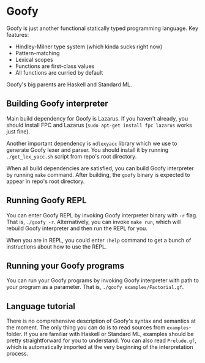 Goofy
=====

Goofy is just another functional statically typed programming language.
Key features:
- Hindley-Milner type system (which kinda sucks right now)
- Pattern-matching
- Lexical scopes
- Functions are first-class values
- All functions are curried by default

Goofy's big parents are Haskell and Standard ML.

Building Goofy interpreter
--------------------------

Main build dependency for Goofy is Lazarus. If you haven't already, you should install FPC and Lazarus (`sudo
apt-get install fpc lazarus` works just fine).

Another important dependency is `ndlexyacc` library which we use to generate Goofy lexer and parser. You should
install it by running `./get_lex_yacc.sh` script from repo's root directory.

When all build dependencies are satisfied, you can build Goofy interpreter by running `make` command.
After building, the `goofy` binary is expected to appear in repo's root directory.

Running Goofy REPL
------------------

You can enter Goofy REPL by invoking Goofy interpreter binary with `-r` flag. That is, `./goofy -r`. Alternatively,
you can invoke `make run`, which will rebuild Goofy interpreter and then run the REPL for you.

When you are in REPL, you could enter `:help` command to get a bunch of instructions about how to use the REPL.

Running your Goofy programs
---------------------------

You can run your Goofy programs by invoking Goofy interpreter with path to your program as a parameter.
That is, `./goofy examples/Factorial.gf`.

Language tutorial
-----------------

There is no comprehensive description of Goofy's syntax and semantics at the moment. The only thing you can
do is to read sources from `examples`-folder. If you are familiar with Haskell or Standard ML, examples should be
pretty straightforward for you to understand. You can also read `Prelude.gf`, which is automatically imported
at the very beginning of the interpretation process.
